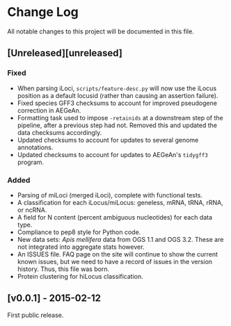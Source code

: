 # Change Log

All notable changes to this project will be documented in this file.

## [Unreleased][unreleased]
### Fixed
- When parsing iLoci, `scripts/feature-desc.py` will now use the iLocus position
  as a default locusid (rather than causing an assertion failure).
- Fixed species GFF3 checksums to account for improved pseudogene correction in
  AEGeAn.
- Formatting task used to impose `-retainids` at a downstream step of the
  pipeline, after a previous step had not. Removed this and updated the data
  checksums accordingly.
- Updated checksums to account for updates to several genome annotations.
- Updated checksums to account for updates to AEGeAn's `tidygff3` program.

### Added
- Parsing of miLoci (merged iLoci), complete with functional tests.
- A classification for each iLocus/miLocus: geneless, mRNA, tRNA, rRNA, or
  ncRNA.
- A field for N content (percent ambiguous nucleotides) for each data type.
- Compliance to pep8 style for Python code.
- New data sets: *Apis mellifera* data from OGS 1.1 and OGS 3.2. These are not
  integrated into aggregate stats however.
- An ISSUES file. FAQ page on the site will continue to show the current known
  issues, but we need to have a record of issues in the version history. Thus,
  this file was born.
- Protein clustering for hiLocus classification.

## [v0.0.1] - 2015-02-12

First public release.
